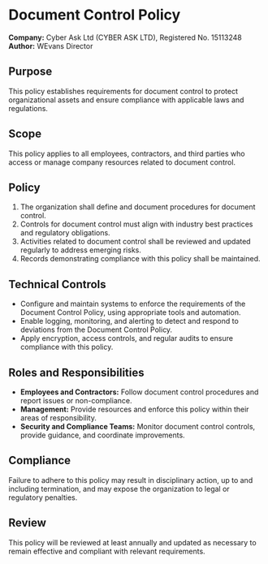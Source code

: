 # Document Control Policy

**Company:** Cyber Ask Ltd (CYBER ASK LTD), Registered No. 15113248  
**Author:** WEvans Director

## Purpose

This policy establishes requirements for document control to protect organizational assets and ensure compliance with applicable laws and regulations.

## Scope

This policy applies to all employees, contractors, and third parties who access or manage company resources related to document control.

## Policy

1. The organization shall define and document procedures for document control.
2. Controls for document control must align with industry best practices and regulatory obligations.
3. Activities related to document control shall be reviewed and updated regularly to address emerging risks.
4. Records demonstrating compliance with this policy shall be maintained.

## Technical Controls

- Configure and maintain systems to enforce the requirements of the Document Control Policy, using appropriate tools and automation.
- Enable logging, monitoring, and alerting to detect and respond to deviations from the Document Control Policy.
- Apply encryption, access controls, and regular audits to ensure compliance with this policy.

## Roles and Responsibilities

- **Employees and Contractors:** Follow document control procedures and report issues or non-compliance.
- **Management:** Provide resources and enforce this policy within their areas of responsibility.
- **Security and Compliance Teams:** Monitor document control controls, provide guidance, and coordinate improvements.

## Compliance

Failure to adhere to this policy may result in disciplinary action, up to and including termination, and may expose the organization to legal or regulatory penalties.

## Review

This policy will be reviewed at least annually and updated as necessary to remain effective and compliant with relevant requirements.
